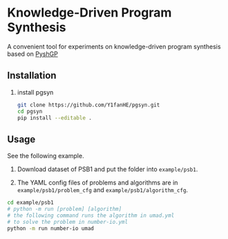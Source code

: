 <!--
 * @Author: He,Yifan
 * @Date: 2022-02-17 16:13:21
 * @LastEditors: He,Yifan
 * @LastEditTime: 2022-02-20 15:44:36
-->

# Knowledge-Driven Program Synthesis

A convenient tool for experiments on knowledge-driven program synthesis based on
[PyshGP](https://github.com/erp12/pyshgp)

## Installation

1. install pgsyn

    ```bash
    git clone https://github.com/Y1fanHE/pgsyn.git
    cd pgsyn
    pip install --editable .
    ```

## Usage

See the following example.

1. Download dataset of PSB1 and put the folder into `example/psb1`.

2. The YAML config files of problems and algorithms are in `example/psb1/problem_cfg` and `example/psb1/algorithm_cfg`.

```bash
cd example/psb1
# python -m run [problem] [algorithm]
# the following command runs the algorithm in umad.yml
# to solve the problem in number-io.yml
python -m run number-io umad
```
